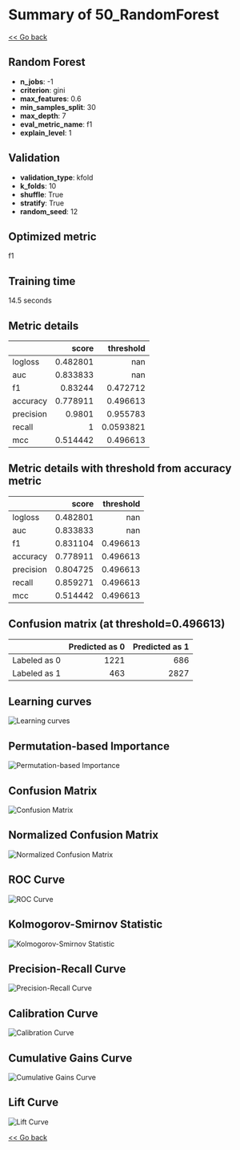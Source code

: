 # Summary of 50_RandomForest

[<< Go back](../README.md)


## Random Forest
- **n_jobs**: -1
- **criterion**: gini
- **max_features**: 0.6
- **min_samples_split**: 30
- **max_depth**: 7
- **eval_metric_name**: f1
- **explain_level**: 1

## Validation
 - **validation_type**: kfold
 - **k_folds**: 10
 - **shuffle**: True
 - **stratify**: True
 - **random_seed**: 12

## Optimized metric
f1

## Training time

14.5 seconds

## Metric details
|           |    score |   threshold |
|:----------|---------:|------------:|
| logloss   | 0.482801 | nan         |
| auc       | 0.833833 | nan         |
| f1        | 0.83244  |   0.472712  |
| accuracy  | 0.778911 |   0.496613  |
| precision | 0.9801   |   0.955783  |
| recall    | 1        |   0.0593821 |
| mcc       | 0.514442 |   0.496613  |


## Metric details with threshold from accuracy metric
|           |    score |   threshold |
|:----------|---------:|------------:|
| logloss   | 0.482801 |  nan        |
| auc       | 0.833833 |  nan        |
| f1        | 0.831104 |    0.496613 |
| accuracy  | 0.778911 |    0.496613 |
| precision | 0.804725 |    0.496613 |
| recall    | 0.859271 |    0.496613 |
| mcc       | 0.514442 |    0.496613 |


## Confusion matrix (at threshold=0.496613)
|              |   Predicted as 0 |   Predicted as 1 |
|:-------------|-----------------:|-----------------:|
| Labeled as 0 |             1221 |              686 |
| Labeled as 1 |              463 |             2827 |

## Learning curves
![Learning curves](learning_curves.png)

## Permutation-based Importance
![Permutation-based Importance](permutation_importance.png)
## Confusion Matrix

![Confusion Matrix](confusion_matrix.png)


## Normalized Confusion Matrix

![Normalized Confusion Matrix](confusion_matrix_normalized.png)


## ROC Curve

![ROC Curve](roc_curve.png)


## Kolmogorov-Smirnov Statistic

![Kolmogorov-Smirnov Statistic](ks_statistic.png)


## Precision-Recall Curve

![Precision-Recall Curve](precision_recall_curve.png)


## Calibration Curve

![Calibration Curve](calibration_curve_curve.png)


## Cumulative Gains Curve

![Cumulative Gains Curve](cumulative_gains_curve.png)


## Lift Curve

![Lift Curve](lift_curve.png)



[<< Go back](../README.md)
